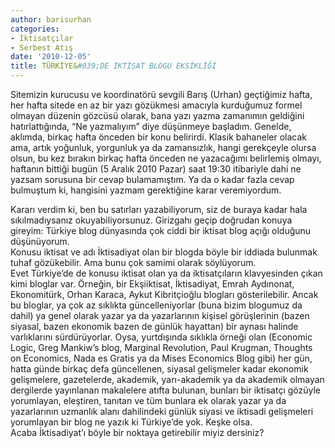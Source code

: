 ```yaml
---
author: barisurhan
categories:
- İktisatçılar
- Serbest Atış
date: '2010-12-05'
title: TÜRKİYE&#039;DE İKTİSAT BLOGU EKSİKLİĞİ
---
```


Sitemizin kurucusu ve koordinatörü sevgili Barış (Urhan) geçtiğimiz hafta, her hafta sitede en az bir yazı gözükmesi amacıyla kurduğumuz formel olmayan düzenin gözcüsü olarak, bana yazı yazma zamanımın geldiğini hatırlattığında, “Ne yazmalıyım” diye düşünmeye başladım. Genelde, aklımda, birkaç hafta önceden bir konu belirirdi. Klasik bahaneler olacak ama, artık yoğunluk, yorgunluk ya da zamansızlık, hangi gerekçeyle olursa olsun, bu kez bırakın birkaç hafta önceden ne yazacağımı belirlemiş olmayı, haftanın bittiği bugün (5 Aralık 2010 Pazar) saat 19:30 itibariyle dahi ne yazsam sorusuna bir cevap bulamamıştım. Ya da o kadar fazla cevap bulmuştum ki, hangisini yazmam gerektiğine karar veremiyordum.  
  
Kararı verdim ki, ben bu satırları yazabiliyorum, siz de buraya kadar hala sıkılmadıysanız okuyabiliyorsunuz. Girizgahı geçip doğrudan konuya gireyim: Türkiye blog dünyasında çok ciddi bir iktisat blog açığı olduğunu düşünüyorum.  
Konusu iktisat ve adı İktisadiyat olan bir blogda böyle bir iddiada bulunmak tuhaf gözükebilir. Ama bunu çok samimi olarak söylüyorum.  
Evet Türkiye’de de konusu iktisat olan ya da iktisatçıların klavyesinden çıkan kimi bloglar var. Örneğin, bir Ekşiiktisat, İktisadiyat, Emrah Aydınonat, Ekonomitürk, Orhan Karaca, Aykut Kibritçioğlu blogları gösterilebilir. Ancak bu bloglar, ya çok az sıklıkta güncelleniyorlar (buna bizim blogumuz da dahil) ya genel olarak yazar ya da yazarlarının kişisel görüşlerinin (bazen siyasal, bazen ekonomik bazen de günlük hayattan) bir aynası halinde varlıklarını sürdürüyorlar. Oysa, yurtdışında sıklıkla örneği olan (Economic Logic, Greg Mankiw’s blog, Marginal Revolution, Paul Krugman, Thoughts on Economics, Nada es Gratis ya da Mises Economics Blog gibi) her gün, hatta günde birkaç defa güncellenen, siyasal gelişmeler kadar ekonomik gelişmelere, gazetelerde, akademik, yarı-akademik ya da akademik olmayan dergilerde yayınlanan makalelere atıfta bulunan, bunları bir iktisatçı gözüyle yorumlayan, eleştiren, tanıtan ve tüm bunlara ek olarak yazar ya da yazarlarının uzmanlık alanı dahilindeki günlük siyasi ve iktisadi gelişmeleri yorumlayan bir blog ne yazık ki Türkiye’de yok. Keşke olsa.  
Acaba İktisadiyat’ı böyle bir noktaya getirebilir miyiz dersiniz?